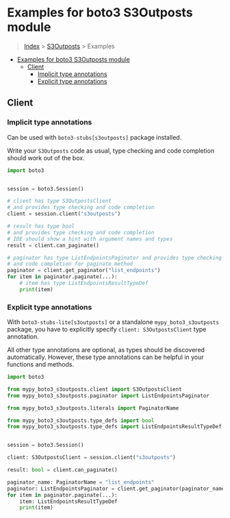 <a id="examples-for-boto3-s3outposts-module"></a>

# Examples for boto3 S3Outposts module

> [Index](../README.md) > [S3Outposts](./README.md) > Examples

- [Examples for boto3 S3Outposts module](#examples-for-boto3-s3outposts-module)
  - [Client](#client)
    - [Implicit type annotations](#implicit-type-annotations)
    - [Explicit type annotations](#explicit-type-annotations)

<a id="client"></a>

## Client

<a id="implicit-type-annotations"></a>

### Implicit type annotations

Can be used with `boto3-stubs[s3outposts]` package installed.

Write your `S3Outposts` code as usual, type checking and code completion should
work out of the box.

```python
import boto3


session = boto3.Session()

# client has type S3OutpostsClient
# and provides type checking and code completion
client = session.client("s3outposts")

# result has type bool
# and provides type checking and code completion
# IDE should show a hint with argument names and types
result = client.can_paginate()

# paginator has type ListEndpointsPaginator and provides type checking
# and code completion for paginate method
paginator = client.get_paginator("list_endpoints")
for item in paginator.paginate(...):
    # item has type ListEndpointsResultTypeDef
    print(item)
```

<a id="explicit-type-annotations"></a>

### Explicit type annotations

With `boto3-stubs-lite[s3outposts]` or a standalone `mypy_boto3_s3outposts`
package, you have to explicitly specify `client: S3OutpostsClient` type
annotation.

All other type annotations are optional, as types should be discovered
automatically. However, these type annotations can be helpful in your functions
and methods.

```python
import boto3

from mypy_boto3_s3outposts.client import S3OutpostsClient
from mypy_boto3_s3outposts.paginator import ListEndpointsPaginator

from mypy_boto3_s3outposts.literals import PaginatorName

from mypy_boto3_s3outposts.type_defs import bool
from mypy_boto3_s3outposts.type_defs import ListEndpointsResultTypeDef


session = boto3.Session()

client: S3OutpostsClient = session.client("s3outposts")

result: bool = client.can_paginate()

paginator_name: PaginatorName = "list_endpoints"
paginator: ListEndpointsPaginator = client.get_paginator(paginator_name)
for item in paginator.paginate(...):
    item: ListEndpointsResultTypeDef
    print(item)
```
